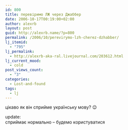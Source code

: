 ```yaml
---
id: 800
title: перевіримо ЛЖ через Джаббер
date: 2006-10-17T00:19:00+02:00
author: alexrb
layout: post
guid: http://alexrb.name/?p=800
permalink: /2006/10/perevirymo-lzh-cherez-dzhabber/
lj_itemid:
  - "795"
lj_permalink:
  - http://alexrb-aka-ral.livejournal.com/203612.html
lj_current_mood:
  - cold
post_views_count:
  - "3"
categories:
  - Lost-and-found
tags:
  - lj
---
```

цікаво як він сприйме українську мову? 😉

update:  
сприймає нормально &#8211; будемо користуватися